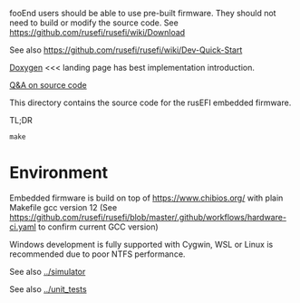fooEnd users should be able to use pre-built firmware. They should not need to build or modify the source code.
See https://github.com/rusefi/rusefi/wiki/Download

See also https://github.com/rusefi/rusefi/wiki/Dev-Quick-Start

[Doxygen](https://rusefi.com/docs/html/) <<< landing page has best implementation introduction.

[Q&A on source code](https://rusefi.com/forum/viewtopic.php?f=5&t=10)

This directory contains the source code for the rusEFI embedded firmware.

TL;DR

``make``

# Environment

Embedded firmware is build on top of https://www.chibios.org/ with plain Makefile gcc version 12 (See https://github.com/rusefi/rusefi/blob/master/.github/workflows/hardware-ci.yaml to confirm current GCC version)

Windows development is fully supported with Cygwin, WSL or Linux is recommended due to poor NTFS performance.

See also [../simulator](../simulator)

See also [../unit_tests](../unit_tests)
